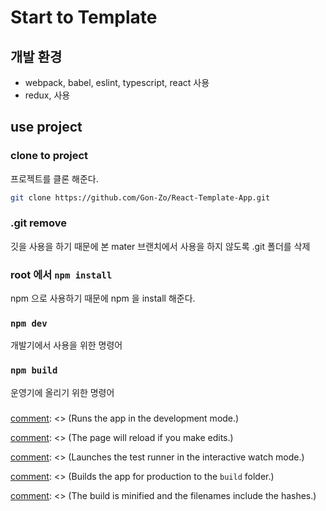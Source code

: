 # Start to Template 

## 개발 환경 

- webpack, babel, eslint, typescript, react 사용
- redux, 사용

## use project

### clone to project

프로젝트를 클론 해준다.

```bash
git clone https://github.com/Gon-Zo/React-Template-App.git
```

### .git remove
 
깃을 사용을 하기 때문에 본 mater 브랜치에서 사용을 하지 않도록 .git 폴더를 삭제

### root 에서 `npm install`

npm 으로 사용하기 때문에 npm 을 install 해준다.

### `npm dev`

개발기에서 사용을 위한 명령어

### `npm build`

운영기에 올리기 위한 명령어 

### 


[comment]: <> (# Getting Started with Create React App)

[comment]: <> (This project was bootstrapped with [Create React App]&#40;https://github.com/facebook/create-react-app&#41;.)

[comment]: <> (## Available Scripts)

[comment]: <> (In the project directory, you can run:)

[comment]: <> (### `npm start`)

[comment]: <> (Runs the app in the development mode.\)

[comment]: <> (Open [http://localhost:3000]&#40;http://localhost:3000&#41; to view it in the browser.)

[comment]: <> (The page will reload if you make edits.\)

[comment]: <> (You will also see any lint errors in the console.)

[comment]: <> (### `npm test`)

[comment]: <> (Launches the test runner in the interactive watch mode.\)

[comment]: <> (See the section about [running tests]&#40;https://facebook.github.io/create-react-app/docs/running-tests&#41; for more information.)

[comment]: <> (### `npm run build`)

[comment]: <> (Builds the app for production to the `build` folder.\)

[comment]: <> (It correctly bundles React in production mode and optimizes the build for the best performance.)

[comment]: <> (The build is minified and the filenames include the hashes.\)

[comment]: <> (Your app is ready to be deployed!)

[comment]: <> (See the section about [deployment]&#40;https://facebook.github.io/create-react-app/docs/deployment&#41; for more information.)

[comment]: <> (### `npm run eject`)

[comment]: <> (**Note: this is a one-way operation. Once you `eject`, you can’t go back!**)

[comment]: <> (If you aren’t satisfied with the build tool and configuration choices, you can `eject` at any time. This command will remove the single build dependency from your project.)

[comment]: <> (Instead, it will copy all the configuration files and the transitive dependencies &#40;webpack, Babel, ESLint, etc&#41; right into your project so you have full control over them. All of the commands except `eject` will still work, but they will point to the copied scripts so you can tweak them. At this point you’re on your own.)

[comment]: <> (You don’t have to ever use `eject`. The curated feature set is suitable for small and middle deployments, and you shouldn’t feel obligated to use this feature. However we understand that this tool wouldn’t be useful if you couldn’t customize it when you are ready for it.)

[comment]: <> (## Learn More)

[comment]: <> (You can learn more in the [Create React App documentation]&#40;https://facebook.github.io/create-react-app/docs/getting-started&#41;.)

[comment]: <> (To learn React, check out the [React documentation]&#40;https://reactjs.org/&#41;.)

